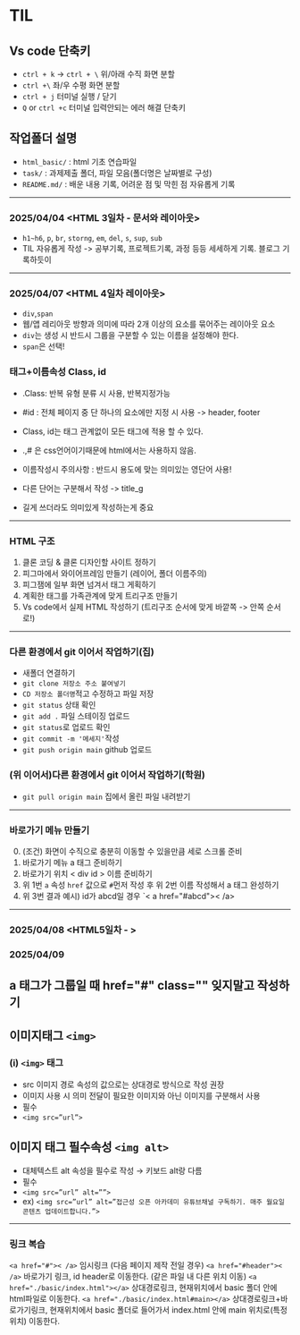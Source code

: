 # TIL
## Vs code 단축키
* `ctrl + k` -> `ctrl + \` 위/아래 수직 화면 분할
* `ctrl +\` 좌/우 수평 화면 분할
* `ctrl + j` 터미널 실행 / 닫기
* `Q` or `ctrl +c` 터미널 입력안되는 에러 해결 단축키
## 작업폴더 설명
* `html_basic/` : html 기초 연습파일
* `task/` : 과제제출 폴더, 파일 모음(폴더명은 날짜별로 구성)
* `README.md/` : 배운 내용 기록, 어려운 점 및 막힌 점 자유롭게 기록
----
### 2025/04/04 <HTML 3일차 - 문서와 레이아웃>
* `h1~h6`, `p`, `br`, `storng`, `em`, `del`, `s`, `sup`, `sub`
* TIL 자유롭게 작성 -> 공부기록, 프로젝트기록, 과정 등등 세세하게 기록. 블로그 기록하듯이 
----
### 2025/04/07 <HTML 4일차 레이아웃>
* `div`,`span`
* 웹/앱 레리아웃 방향과 의미에 따라 2개 이상의 요소를 묶어주는 레이아웃 요소
* `div`는 생성 시 반드시 그룹을 구분할 수 있는 이름을 설정해야 한다.
* `span`은 선택!

### 태그+이름속성 Class, id
* .Class: 반복 유형 분류 시 사용, 반복지정가능
* #id : 전체 페이지 중 단 하나의 요소에만 지정 시 사용 -> header, footer
* Class, id는 태그 관계없이 모든 태그에 적용 할 수 있다.
* .,# 은 css언어이기때문에 html에서는 사용하지 않음.

* 이름작성시 주의사항 : 반드시 용도에 맞는 의미있는 영단어 사용!
* 다른 단어는 구분해서 작성 -> title_g
* 길게 쓰더라도 의미있게 작성하는게 중요
----
### HTML 구조
1. 클론 코딩 & 클론 디자인할 사이트 정하기
2. 피그마에서 와이어프레임 만들기 (레이어, 폴더 이름주의)
3. 피그잼에 일부 화면 넘겨서 태그 게획하기
4. 계획한 태그를 가족관계에 맞게 트리구조 만들기
5. Vs code에서 실제 HTML 작성하기 (트리구조 순서에 맞게 바깥쪽 -> 안쪽 순서로!)
----
### 다른 환경에서 git 이어서 작업하기(집)
* 새폴더 연결하기
* `git clone 저장소 주소 붙여넣기`
* `CD 저장소 폴더명`적고 수정하고 파일 저장
* `git status` 상태 확인
* `git add .` 파일 스테이징 업로드
* `git status`로 업로드 확인
* `git commit -m '메세지'`작성
* `git push origin main` github 업로드
### (위 이어서)다른 환경에서 git 이어서 작업하기(학원)
* `git pull origin main` 집에서 올린 파일 내려받기
-----
### 바로가기 메뉴 만들기
0. (조건) 화면이 수직으로 충분히 이동할 수 있을만큼 세로 스크롤 준비
1. 바로가기 메뉴 a 태그 준비하기
2. 바로가기 위치 < div id > 이름 준비하기
3. 위 1번 `a` 속성 `href` 값으로 `#`먼저 작성 후 위 2번 이름 작성해서  a 태그 완성하기
4. 위 3번 결과 예시) id가 abcd일 경우 `< a href="#abcd">< /a>
-----
### 2025/04/08 <HTML5일차 - >

### 2025/04/09
## a 태그가 그룹일 때 href="#" class="" 잊지말고 작성하기
## 이미지태그 `<img>`
### (i) `<img>` 태그
* src 이미지 경로 속성의 값으로는 상대경로 방식으로 작성 권장
* 이미지 사용 시 의미 전달이 필요한 이미지와 아닌 이미지를 구분해서 사용
* 필수
* `<img src=”url”>`
## 이미지 태그 필수속성  `<img alt>`
* 대체텍스트 alt 속성을 필수로 작성 → 키보드 alt랑 다름
* 필수
* `<img src=”url” alt=””>`
* ex) `<img src=”url” alt=”접근성 오픈 아카데미 유튜브채널 구독하기. 매주 월요일 콘텐츠 업데이트합니다.”>`
----
### 링크 복습
`<a href="#">< /a>` 임시링크 (다음 페이지 제작 전일 경우)
`<a href="#header">< /a>` 바로가기 링크, id header로 이동한다. (같은 파일 내 다른 위치 이동)
`<a href="./basic/index.html"></a>` 상대경로링크, 현재위치에서  basic 폴더 안에 html파일로 이동한다.
`<a href="./basic/index.html#main></a>` 상대경로링크+바로가기링크, 현재위치에서 basic 폴더로 들어가서 index.html 안에 main 위치로(특정위치) 이동한다.